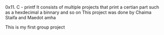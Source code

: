 0x11. C - printf
It consists of multiple projects that print a certian part such as a hexdecimal a binnary and so on
This project was done by Chaima Staifa and Maedot amha

This is my first group project
